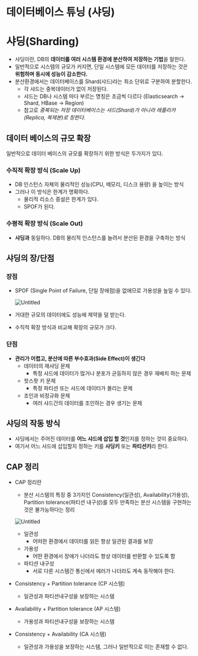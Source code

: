 # 데이터베이스 튜닝 (샤딩)

# 샤딩(Sharding)

- 샤딩이란, DB의 **데이터를 여러 시스템 환경에 분산하여 저장하는 기법**을 말한다.
- 일반적으로 시스템의 규모가 커지면, 단일 시스템에 모든 데이터를 저장하는 것은 **위험하며 동시에 성능이 감소한다.**
- 분산환경에서는 데이터베이스를 Shard(샤드)라는 최소 단위로 구분하여 분할한다.
    - 각 샤드는 중복데이터가 없이 저장된다.
    - 샤드는 DB나 시스템 마다 부르는 명칭은 조금씩 다르다 (Elasticsearch → Shard, HBase → Region)
    - 참고로 *중복되는 저장 데이터베이스는 샤드(Shard)가 아니라 레플리카(Replica, 복제본)로 칭한다.*

## 데이터 베이스의 규모 확장

일반적으로 데이터 베이스의 규모를 확장하기 위한 방식은 두가지가 있다.

### 수직적 확장 방식 (Scale Up)

- DB 인스턴스 자체의 물리적인 성능(CPU, 메모리, 디스크 용량) 을 높이는 방식
- 그러나 이 방식은 한계가 명확하다.
    - 물리적 리소스 증설은 한계가 있다.
    - SPOF가 된다.

### 수평적 확장 방식 (Scale Out)

- **샤딩과** 동일하다. DB의 물리적 인스턴스를 늘려서 분산된 환경을 구축하는 방식

## 샤딩의 장/단점

### 장점

- SPOF (Single Point of Failure, 단일 장애점)을 없애므로 가용성을 높일 수 있다.

  ![Untitled](https://user-images.githubusercontent.com/84346055/283535913-b8255199-f8d5-47ab-a720-89bb0c0882e8.png)

- 거대한 규모의 데이터에도 성능에 제약을 덜 받는다.
- 수직적 확장 방식과 비교해 확장의 규모가 크다.

### 단점

- **관리가 어렵고, 분산에 따른 부수효과(Side Effect)이 생긴다**
    - 데이터의 재샤딩 문제
        - 특정 샤드에 데이터가 많거나 분포가 균등하지 않은 경우 재배치 하는 문제
    - 핫스팟 키 문제
        - 특정 파티션 또는 샤드에 데이터가 몰리는 문제
    - 조인과 비정규화 문제
        - 여러 샤드간의 데이터를 조인하는 경우 생기는 문제


## 샤딩의 작동 방식

- 샤딩에서는 주어진 데이터를 **어느 샤드에 삽입 할 것**인지를 정하는 것이 중요하다.
- 여기서 어느 샤드에 삽입할지 정하는 키를 **샤딩키** 또는 **파티션키**라 한다.

## CAP 정리

- CAP 정리란
    - 분산 시스템의 특징 중 3가지인 Consistency(일관성), Availability(가용성), Partition tolerance(파티션 내구성)를 모두 만족하는 분산 시스템을 구현하는 것은 불가능하다는 정리

  ![Untitled](https://user-images.githubusercontent.com/84346055/283535936-e49f9788-a3c6-45a8-99fa-8b602abf4731.png)

    - 일관성
        - 어떠한 환경에서 데이터를 읽든 항상 일관된 결과를 보장
    - 가용성
        - 어떤 환경에서 장애가 나더라도 항상 데이터를 반환할 수 있도록 함
    - 파티션 내구성
        - 서로 다른 시스템간 통신에서 에러가 나더라도 계속 동작해야 한다.
- Consistency + Partition tolerance (CP 시스템)
    - 일관성과 파티션내구성을 보장하는 시스템
- Availability + Partition tolerance (AP 시스템)
    - 가용성과 파티션내구성을 보장하는 시스템
- Consistency + Availability (CA 시스템)
    - 일관성과 가용성을 보장하는 시스템, 그러나 일반적으로 이는 존재할 수 없다.
